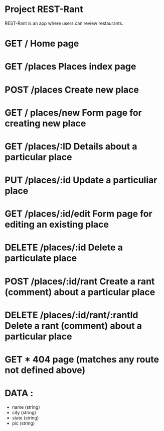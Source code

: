 # Project REST-Rant

REST-Rant is an app where users can review restaurants.

# GET / Home page
# GET /places Places index page
# POST /places Create new place 
# GET / places/new Form page for creating new place
# GET /places/:ID Details about a particular place
# PUT /places/:id Update a particuliar place
# GET /places/:id/edit Form page for editing an existing place
# DELETE /places/:id Delete a particulate place
# POST /places/:id/rant Create a rant (comment) about a particular place
# DELETE /places/:id/rant/:rantld Delete a rant (comment) about a particular place
# GET * 404 page (matches any route not defined above)
# DATA :
- name (string)
- city (string)
- state (string)
- pic (string)